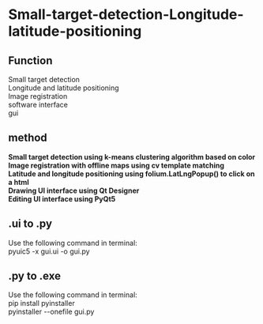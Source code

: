# Small-target-detection-Longitude-latitude-positioning
## Function  
Small target detection  
Longitude and latitude positioning  
Image registration   
software interface  
gui  

## method  
**Small target detection using k-means clustering algorithm based on color**  
**Image registration with offline maps using cv template matching**  
**Latitude and longitude positioning using folium.LatLngPopup() to click on a html**  
**Drawing UI interface using Qt Designer**  
**Editing UI interface using PyQt5**  

## .ui to .py  
Use the following command in terminal:  
pyuic5 -x gui.ui -o gui.py  

## .py to .exe  
Use the following command in terminal:  
pip install pyinstaller  
pyinstaller --onefile gui.py  
